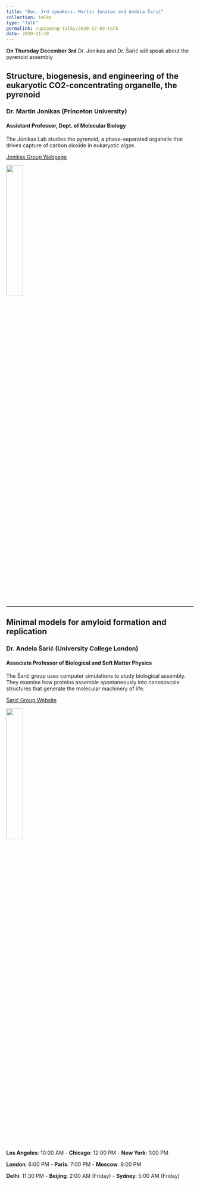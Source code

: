 ```yaml
---
title: "Dec. 3rd speakers: Martin Jonikas and Andela Šarić"
collection: talks
type: "Talk"
permalink: /upcoming-talks/2020-12-03-talk
date: 2020-11-18
---
```


**On Thursday December 3rd** Dr. Jonikas and Dr. Šarić will speak about the pyrenoid assembly 

## Structure, biogenesis, and engineering of the eukaryotic CO2-concentrating organelle, the pyrenoid 

### Dr. Martin Jonikas (Princeton University)

#### Assistant Professor, Dept. of Molecular Biology
The Jonikas Lab studies the pyrenoid, a phase-separated organelle that drives capture of carbon dioxide in eukaryotic algae. 

[Jonikas Group Webpage](http://jonikaslab.princeton.edu/)

<img src="{{site.baseurl}}/images/speakers/2020/jonikas.jpg" width="30%">

---


## Minimal models for amyloid formation and replication 

### Dr. Andela Šarić (University College London)

#### Associate Professor of Biological and Soft Matter Physics
The  Šarić  group uses computer simulations to study biological assembly. They examine how proteins assemble spontaneously into nanososcale structures that generate the molecular machinery of life. 

[Šarić Group Website](https://andelasaric.com/)

<img src="{{site.baseurl}}/images/speakers/2020/saric.jpg" width="30%">


**Los Angeles**: 10:00 AM - **Chicago**: 12:00 PM  - **New York**: 1:00 PM 

**London**: 6:00 PM - **Paris**: 7:00 PM - **Moscow**: 9:00 PM 

**Delhi**: 11:30 PM - **Beijing**: 2:00 AM (Friday)  - **Sydney**: 5:00 AM (Friday)


